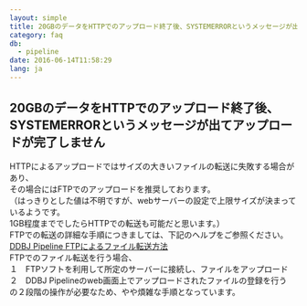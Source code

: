 ```yaml
---
layout: simple
title: 20GBのデータをHTTPでのアップロード終了後、SYSTEMERRORというメッセージが出てアップロードが完了しません
category: faq
db:
  - pipeline
date: 2016-06-14T11:58:29
lang: ja
---
```


## 20GBのデータをHTTPでのアップロード終了後、SYSTEMERRORというメッセージが出てアップロードが完了しません

HTTPによるアップロードではサイズの大きいファイルの転送に失敗する場合があり、<br>その場合にはFTPでのアップロードを推奨しております。<br>（はっきりとした値は不明ですが、webサーバーの設定で上限サイズが決まっているようです。<br>1GB程度まででしたらHTTPでの転送も可能だと思います。）<br>FTPでの転送の詳細な手順につきましては、下記のヘルプをご参照ください。<br><a href="https://www.evernote.com/shard/s205/sh/dadca23e-38bc-4b13-a8b1-1c592f5b31e2/439158c40652ddb7d47f2b60ce022291">DDBJ Pipeline FTPによるファイル転送方法</a><br>FTPでのファイル転送を行う場合、<br>１　FTPソフトを利用して所定のサーバーに接続し、ファイルをアップロード<br>２　DDBJ Pipelineのweb画面上でアップロードされたファイルの登録を行う<br>の２段階の操作が必要なため、やや煩雑な手順となっています。